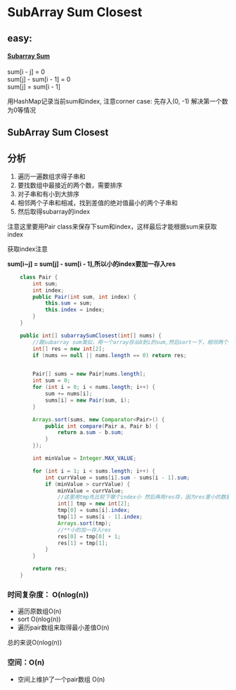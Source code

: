 # SubArray Sum Closest

## easy:

#### [Subarray Sum](http://www.lintcode.com/en/problem/subarray-sum/#)

sum\[i - j\] = 0  
sum\[j\] - sum\[i - 1\] = 0  
sum\[j\] = sum\[i - 1\]

用HashMap记录当前sum和index, 注意corner case: 先存入\(0, -1\) 解决第一个数为0等情况

## SubArray Sum Closest

## 分析

1. 遍历一遍数组求得子串和
2. 要找数组中最接近的两个数，需要排序
3. 对子串和有小到大排序
4. 相邻两个子串和相减，找到差值的绝对值最小的两个子串和
5. 然后取得subarray的index

注意这里要用Pair class来保存下sum和index，这样最后才能根据sum来获取index

获取index注意

**sum\[i~j\] = sum\[j\] - sum\[i - 1\],所以小的index要加一存入res**

```java
    class Pair {
        int sum;
        int index;
        public Pair(int sum, int index) {
            this.sum = sum;
            this.index = index;
        }
    }

    public int[] subarraySumClosest(int[] nums) {
        //跟subarray sum类似，用一个array存从0到i的sum,然后sort一下，相邻两个找最小的差值
        int[] res = new int[2];
        if (nums == null || nums.length == 0) return res;


        Pair[] sums = new Pair[nums.length];
        int sum = 0;
        for (int i = 0; i < nums.length; i++) {
            sum += nums[i];
            sums[i] = new Pair(sum, i);
        }

        Arrays.sort(sums, new Comparator<Pair>() {
            public int compare(Pair a, Pair b) {
                return a.sum - b.sum;
            }
        });

        int minValue = Integer.MAX_VALUE;

        for (int i = 1; i < sums.length; i++) {
            int currValue = sums[i].sum - sums[i - 1].sum;
            if (minValue > currValue) {
                minValue = currValue;
                //这里用tmp先比较下哪个index小 然后再用res存，因为res里小的数要在前面
                int[] tmp = new int[2];
                tmp[0] = sums[i].index;
                tmp[1] = sums[i - 1].index;
                Arrays.sort(tmp);
                //**小的加一存入res
                res[0] = tmp[0] + 1;
                res[1] = tmp[1];
            }
        }

        return res;
    }
```

### 时间复杂度： O\(nlog\(n\)\)

* 遍历原数组O\(n\)
* sort O\(nlog\(n\)\)
* 遍历pair数组来取得最小差值O\(n\)

总的来说O\(nlog\(n\)\)

### 空间：O\(n\)

* 空间上维护了一个pair数组 O\(n\)



